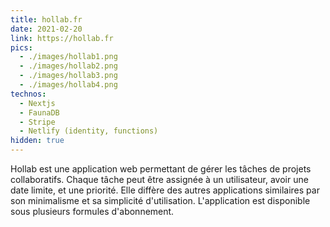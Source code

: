 ```yaml
---
title: hollab.fr
date: 2021-02-20
link: https://hollab.fr
pics:
  - ./images/hollab1.png
  - ./images/hollab2.png
  - ./images/hollab3.png
  - ./images/hollab4.png
technos:
  - Nextjs
  - FaunaDB
  - Stripe
  - Netlify (identity, functions)
hidden: true
---
```


Hollab est une application web permettant de gérer les tâches de projets collaboratifs. Chaque tâche peut être assignée à un utilisateur, avoir une date limite, et une priorité. Elle diffère des autres applications similaires par son minimalisme et sa simplicité d'utilisation.
L'application est disponible sous plusieurs formules d'abonnement.